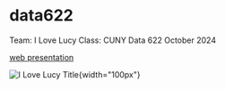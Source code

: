 # data622
Team: I Love Lucy
Class: CUNY Data 622
October 2024

[web presentation](https://rpubs.com/tonythor/data622-project1)

![I Love Lucy Title](https://upload.wikimedia.org/wikipedia/commons/9/99/I_Love_Lucy_Cast.JPG){width="100px"}

